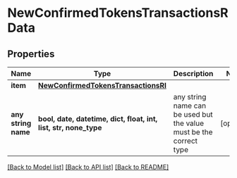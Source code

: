 # NewConfirmedTokensTransactionsRData


## Properties
Name | Type | Description | Notes
------------ | ------------- | ------------- | -------------
**item** | [**NewConfirmedTokensTransactionsRI**](NewConfirmedTokensTransactionsRI.md) |  | 
**any string name** | **bool, date, datetime, dict, float, int, list, str, none_type** | any string name can be used but the value must be the correct type | [optional]

[[Back to Model list]](../README.md#documentation-for-models) [[Back to API list]](../README.md#documentation-for-api-endpoints) [[Back to README]](../README.md)


